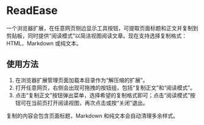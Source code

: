 # ReadEase

一个浏览器扩展，在任意网页侧边显示工具按钮，可提取页面标题和正文并复制到剪贴板，同时提供“阅读模式”以简洁视图阅读文章。现在支持选择复制格式：HTML、Markdown 或纯文本。
## 使用方法

1. 在浏览器扩展管理页面加载本目录作为“解压缩的扩展”。
2. 打开任意网页，右侧会出现可拖拽的按钮组，包括“复制正文”和“阅读模式”。
3. 点击“复制正文”按钮弹出菜单，选择希望的复制格式即可；点击“阅读模式”按钮可在当前页打开阅读视图，再次点击或按“关闭”退出。

复制的内容会包含页面标题，Markdown 和纯文本会自动清理多余样式。

